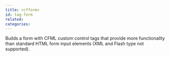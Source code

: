 ```yaml
---
title: <cfform>
id: tag-form
related:
categories:
---
```


Builds a form with CFML custom control tags that provide more functionality than standard
  HTML form input elements (XML and Flash type not supported).